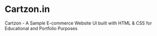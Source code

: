 # Cartzon.in
Cartzon - A Sample E-commerce Website UI built with HTML &amp; CSS  for Educational and Portfolio Purposes
